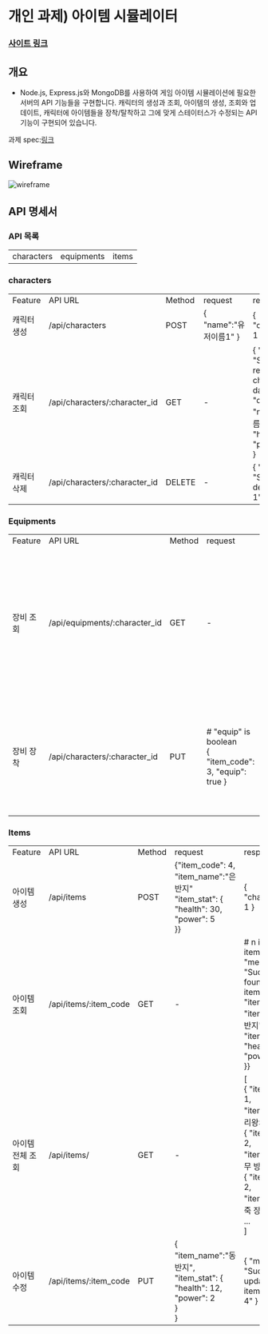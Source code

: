 # 개인 과제) 아이템 시뮬레이터

### [사이트 링크](http://ec2-3-34-134-110.ap-northeast-2.compute.amazonaws.com:3000/)
## 개요

- Node.js, Express.js와 MongoDB를 사용하여 게임 아이템 시뮬레이션에 필요한 서버의 API 기능들을 구현합니다. 캐릭터의 생성과 조회, 아이템의 생성, 조회와 업데이트, 캐릭터에 아이템들을 장착/탈착하고 그에 맞게 스테이터스가 수정되는 API 기능이 구현되어 있습니다.

과제 spec:[링크](https://teamsparta.notion.site/Node-js-c97fbe7a14194cd592b71a0019c4b4ad)

## Wireframe
![wireframe](https://github.com/donkim1212/ch3-item-simulator/assets/32076275/ce2e1083-8071-4ca4-81c6-f5480cd8b593)

## API 명세서

### API 목록
<table>
  <tr>
    <td>characters</td><td>equipments</td><td>items</td>
  </tr>
</table>

### characters
<table>
  <tr>
    <td>Feature</td><td>API URL</td><td>Method</td><td>request</td><td>response</td>
  </tr>
  <tr>
    <td>캐릭터 생성</td><td>/api/characters</td><td>POST</td>
    <td>
      { "name":"유저이름1" }
    </td>
    <td>
      { "character_id": 1 }
    </td>
  </tr>
  <tr>
    <td>캐릭터 조회</td><td>/api/characters/:character_id</td><td>GET</td>
    <td>
      -
    </td>
    <td>
      { "message": "Successfully retrieved character data.",<br>"data": { "name":"유저이름1", "health":500, "power":100 } }
    </td>
  </tr>
  <tr>
    <td>캐릭터 삭제</td><td>/api/characters/:character_id</td><td>DELETE</td>
    <td>
      -
    </td>
    <td>
      { "message": "Successfully deleted user 1" }
    </td>
  </tr>
</table>

### Equipments
<table>
  <tr>
    <td>Feature</td><td>API URL</td><td>Method</td><td>request</td><td>response</td>
  </tr>
  <tr>
    <td>장비 조회</td><td>/api/equipments/:character_id</td><td>GET</td>
    <td>
      -
    </td>
    <td>
      { "message": "Retrieving equipment data for character_id: 1",<br>
      "data": [<br>
      {"item_code":1, "item_name":"서리왕의 검"},<br>
      {"item_code":2, "item_name":"나무 방패"}<br>
      ]}
    </td>
  </tr>
  <tr>
    <td>장비 장착</td><td>/api/characters/:character_id</td><td>PUT</td>
    <td>
      # "equip" is boolean<br>
      { "item_code": 3, "equip": true }
    </td>
    <td>
      # "equip" = true<br>
      { "message": "Equipped the item '가죽 장화'." }<br>
      # "equip" = false<br>
      { "message": "Unquipped the item '가죽 장화'." }
    </td>
  </tr>
</table>

### Items
<table>
  <tr>
    <td>Feature</td><td>API URL</td><td>Method</td><td>request</td><td>response</td>
  </tr>
  <tr>
    <td>아이템 생성</td><td>/api/items</td><td>POST</td>
    <td>
      {"item_code": 4,<br>
      "item_name":"은 반지"<br>
      "item_stat": {<br>
        "health": 30,<br>
        "power": 5<br>
      }}
    </td>
    <td>
      { "character_id": 1 }
    </td>
  </tr>
  <tr>
    <td>아이템 조회</td><td>/api/items/:item_code</td><td>GET</td>
    <td>
      -
    </td>
    <td>
      # n is the item_code
      { "message": "Successfully found item with item_code: n",<br>
      "item_code": 4,<br>
      "item_name":"은 반지"<br>
      "item_stat": {<br>
        "health": 30,<br>
        "power": 5<br>
      }}
    </td>
  </tr>
  <tr>
    <td>아이템 전체 조회</td><td>/api/items/</td><td>GET</td>
    <td>
      -
    </td>
    <td>
      [<br>
      { "item_code": 1, "item_name":"서리왕의 검" },<br>
      { "item_code": 2, "item_name":"나무 방패" },<br>
      { "item_code": 2, "item_name":"가죽 장화" },<br> ...
      <br>]
    </td>
  </tr>
  <tr>
    <td>아이템 수정</td><td>/api/items/:item_code</td><td>PUT</td>
    <td>
      {<br>
      	"item_name":"동 반지",<br>
      	"item_stat": {<br>
      		"health": 12,<br>
      		"power": 2<br>
      	}<br>
      }
    </td>
    <td>
      { "message": "Successfully updated the item with code: 4" }
    </td>
  </tr>
</table>
